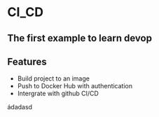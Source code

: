 # CI_CD
## The first example to learn devop
## Features
- Build project to an image
- Push to Docker Hub  with authentication
- Intergrate with github CI/CD


ádadasd
